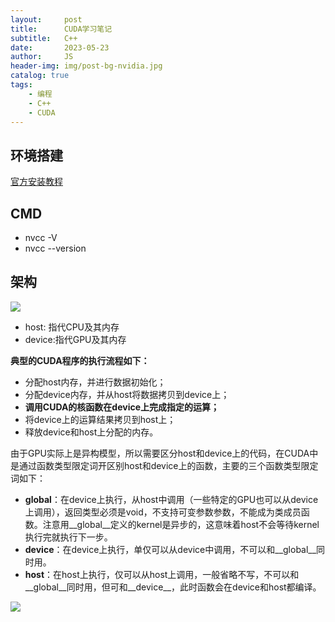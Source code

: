 ```yaml
---
layout:     post
title:      CUDA学习笔记
subtitle:   C++
date:       2023-05-23
author:     JS
header-img: img/post-bg-nvidia.jpg
catalog: true
tags:
    - 编程
    - C++
    - CUDA
---
```


## 环境搭建

[官方安装教程](https://docs.nvidia.com/cuda/cuda-installation-guide-microsoft-windows/index.html)

## CMD

* nvcc -V
* nvcc --version


## 架构

![](https://pic2.zhimg.com/v2-2959e07a36a8dc8f59280f53b43eb9d1_r.jpg)

* host: 指代CPU及其内存
* device:指代GPU及其内存

**典型的CUDA程序的执行流程如下：**

* 分配host内存，并进行数据初始化；
* 分配device内存，并从host将数据拷贝到device上；
* **调用CUDA的核函数在device上完成指定的运算；**
* 将device上的运算结果拷贝到host上；
* 释放device和host上分配的内存。

由于GPU实际上是异构模型，所以需要区分host和device上的代码，在CUDA中是通过函数类型限定词开区别host和device上的函数，主要的三个函数类型限定词如下：

* __global__：在device上执行，从host中调用（一些特定的GPU也可以从device上调用），返回类型必须是void，不支持可变参数参数，不能成为类成员函数。注意用__global__定义的kernel是异步的，这意味着host不会等待kernel执行完就执行下一步。
* __device__：在device上执行，单仅可以从device中调用，不可以和__global__同时用。
* __host__：在host上执行，仅可以从host上调用，一般省略不写，不可以和__global__同时用，但可和__device__，此时函数会在device和host都编译。

![](https://developer-blogs.nvidia.com/wp-content/uploads/2017/01/cuda_indexing.png)